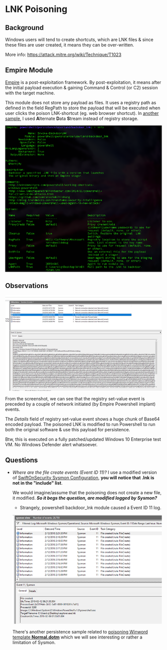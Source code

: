# LNK Poisoning

## Background
Windows users will tend to create shortcuts, which are LNK files & since these files are user created, it means they can be over-written. 

More info: https://attack.mitre.org/wiki/Technique/T1023

## Empire Module

[Empire](https://github.com/EmpireProject/Empire) is a post-exploitation framework. By post-exploitation, it means after the initial payload execution & gaining Command & Control (or C2) session with the target machine.

This module does not store any payload as files. It uses a registry path as defined in the field RegPath to store the payload that will be executed when user clicks the poison LNK-shortcut (eg. web browser shortcut). In [another sample](https://github.com/jymcheong/SysmonResources/tree/master/6.%20Sample%20Data/stage%202%20(Get%20In)/3.%20install%20payloads/(Type%202)%20Abuse%20userland%20schedule-task), I used **A**lternate **D**ata **S**tream instead of registry storage. 

![](img/backdoorLNK.png)

## Observations
![](img/regsetvalue.png)

From the screenshot, we can see that the registry set-value event is preceded by a couple of network initiated (by Empire Powershell implant) events. 

The *Details* field of registry set-value event shows a huge chunk of Base64 encoded payload. The poisoned LNK is modified to run Powershell to run both the original software & use this payload for persistence. 

Btw, this is executed on a fully patched/updated Windows 10 Enterprise test VM. No Windows Defender alert whatsoever.


## Questions
* *Where are the file create events (Event ID 11)?* I use a modified version of [SwiftOnSecurity Sysmon Configuration](https://github.com/SwiftOnSecurity/sysmon-config/blob/f24dc224a9484f91f3ebc66b87c7eb161149f899/sysmonconfig-export.xml#L458), **you will notice that .lnk is not in the "include" list**. 

  We would imagine/assume that the poisoning does not create a new file, it modified. ***So it begs the question, are modified logged by Sysmon?***

  * Strangely, powershell backdoor_lnk module caused a Event ID 11 log. 

  ![](img/filecreateevent.png)

  There's another persistence sample related to [poisoning Winword template **Normal.dotm**](https://github.com/jymcheong/SysmonResources/tree/master/6.%20Sample%20Data/stage%202%20(Get%20In)/3.%20install%20payloads/(Type%202)%20Abuse%20Winword%20Normal%20dotm) which we will see interesting or rather a limitation of Sysmon.
